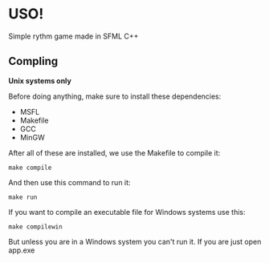 # USO!
Simple rythm game made in SFML C++

## Compling

**Unix systems only**

Before doing anything, make sure to install these dependencies:
* MSFL
* Makefile
* GCC
* MinGW

After all of these are installed, we use the Makefile to compile it:
```
make compile
```
And then use this command to run it:
```
make run
```

If you want to compile an executable file for Windows systems use this:
```
make compilewin
```
But unless you are in a Windows system you can't run it. If you are just open app.exe